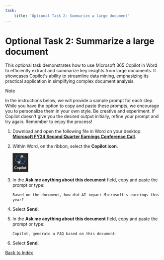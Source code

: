 ```yaml
---
task:
    title: 'Optional Task 2: Summarize a large document'
---
```


# Optional Task 2: Summarize a large document

This optional task demonstrates how to use Microsoft 365 Copilot in Word to efficiently extract and summarize key insights from large documents. It showcases Copilot's ability to streamline data mining, emphasizing its practical application in simplifying complex document analysis.

> [!NOTE]
> In the instructions below, we will provide a sample prompt for each step. While you have the option to copy and paste these prompts, we encourage you to personalize them in your own style. Be creative and experiment. If Copilot doesn't give you the desired output initially, refine your prompt and try again. Remember to enjoy the process!

1. Download and open the following file in Word on your desktop: [**Microsoft FY24 Second Quarter Earnings Conference Call**](https://github.com/MicrosoftLearning/MS-4012-Microsoft-Copilot-Unlocked/raw/master/Resourcefiles/Microsoft_FY24_Second_Quarter_Earnings_Conference_Call.docx).
1. Within Word, on the ribbon, select the **Copilot icon**.

    ![Screenshot showing keep it in Copilot.](../Labs/Media/copilot_icon.png)

1. In the **Ask me anything about this document** field, copy and paste the prompt or type: 

    ```text
    Based on the document, how did AI impact Microsoft's earnings this year?
    ```

1. Select **Send**.  
1. In the **Ask me anything about this document** field, copy and paste the prompt or type: 

    ```text
    Copilot, generate a FAQ based on this document.
    ```
    
1. Select **Send**.

[Back to Index](https://microsoftlearning.github.io/MS-4012-Microsoft-Copilot-Web-Based-Interactive-Experience-for-Executives/)
